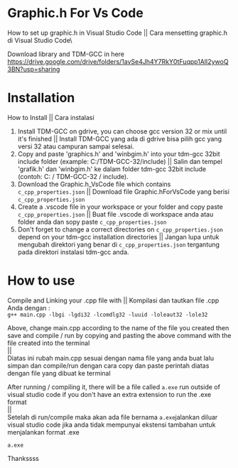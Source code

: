 # Graphic.h For Vs Code
How to set up graphic.h in Visual Studio Code || Cara mensetting graphic.h di Visual Studio Code\

Download library and TDM-GCC in here\
https://drive.google.com/drive/folders/1avSe4Jh4Y7RkY0tFuqpp1AlI2ywoQ3BN?usp=sharing

# Installation
How to Install || Cara instalasi
1. Install TDM-GCC on gdrive, you can choose gcc version 32 or mix until it's finished || Install TDM-GCC yang ada di gdrive bisa pilih gcc yang versi 32 atau campuran sampai selesai.
2. Copy and paste 'graphics.h' and 'winbgim.h' into your tdm-gcc 32bit include folder (example: C:/TDM-GCC-32/include) || Salin dan tempel 'grafik.h' dan 'winbgim.h' ke dalam folder tdm-gcc 32bit include (contoh: C: / TDM-GCC-32 / include).
3. Download the Graphic.h_VsCode file which contains `c_cpp_properties.json` || Download file Graphic.hForVsCode yang berisi `c_cpp_properties.json`
4. Create a .vscode file in your workspace or your folder and copy paste `c_cpp_properties.json`  || Buat file .vscode di workspace anda atau folder anda dan sopy paste `c_cpp_properties.json`
5. Don't forget to change a correct directories on `c_cpp_properties.json` depend on your tdm-gcc installation directories || Jangan lupa untuk mengubah direktori yang benar di `c_cpp_properties.json` tergantung pada direktori instalasi tdm-gcc anda.

# How to use
Compile and Linking your .cpp file with ||  Kompilasi dan tautkan file .cpp Anda dengan :     
  `g++ main.cpp -lbgi -lgdi32 -lcomdlg32 -luuid -loleaut32 -lole32`

Above, change main.cpp according to the name of the file you created then save and compile / run by copying and pasting the above command with the file created into the terminal\
||\
Diatas ini rubah main.cpp sesuai dengan nama file yang anda buat lalu simpan dan compile/run dengan cara copy dan paste perintah diatas dengan file yang dibuat ke terminal


After running / compiling it, there will be a file called `a.exe` run outside of visual studio code if you don't have an extra extension to run the .exe format\
||\
Setelah di run/compile maka akan ada file bernama `a.exe`jalankan diluar visual studio code jika anda tidak mempunyai ekstensi tambahan untuk menjalankan format .exe

`a.exe`

Thankssss

